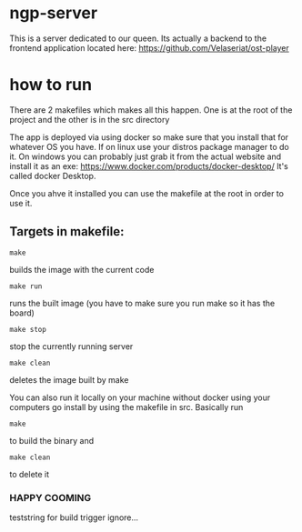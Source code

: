# ngp-server
This is a server dedicated to our queen. Its actually a backend to the frontend application located here: https://github.com/Velaseriat/ost-player

# how to run
There are 2 makefiles which makes all this happen. One is at the root of the project and the other is in the src directory

The app is deployed via using docker so make sure that you install that for whatever OS you have. If on linux use your distros package manager to do it.
On windows you can probably just grab it from the actual website and install it as an exe: https://www.docker.com/products/docker-desktop/
It's called docker Desktop.

Once you ahve it installed you can use the makefile at the root in order to use it.

## Targets in makefile:

```
make
```
builds the image with the current code

```
make run
```
runs the built image (you have to make sure you run make so it has the board)
    
```
make stop
```
stop the currently running server
    
```
make clean
```
deletes the image built by make

You can also run it locally on your machine without docker using your computers go install by using the makefile in src. Basically
run 
```
make 
```
to build the binary and 

```
make clean
```
to delete it

### HAPPY COOMING

teststring for build trigger ignore...

